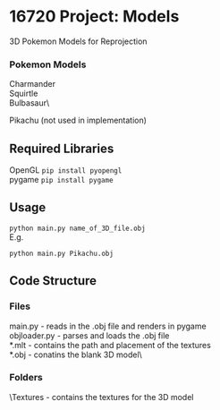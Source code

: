# 16720 Project: Models 
3D Pokemon Models for Reprojection 

### Pokemon Models
Charmander\
Squirtle\
Bulbasaur\

Pikachu (not used in implementation) 


## Required Libraries 
OpenGL  ```pip install pyopengl```\
pygame ```pip install pygame```

## Usage 
``` python main.py name_of_3D_file.obj ```\
E.g. 

``` python main.py Pikachu.obj ```

## Code Structure 

### Files
main.py  - reads in the .obj file and renders in pygame\
objloader.py - parses and loads the .obj file \
*.mlt - contains the path and placement of the textures \
*.obj - conatins the blank 3D model\

### Folders
\Textures - contains the textures for the 3D model 

 




